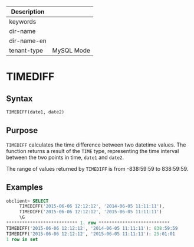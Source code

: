 | Description   |                 |
|---------------|-----------------|
| keywords      |                 |
| dir-name      |                 |
| dir-name-en   |                 |
| tenant-type   | MySQL Mode      |

# TIMEDIFF

## Syntax

```sql
TIMEDIFF(date1, date2)
```

## Purpose

`TIMEDIFF` calculates the time difference between two datetime values. The function returns a result of the `TIME` type, representing the time interval between the two points in time, `date1` and `date2`.

The range of values returned by `TIMEDIFF` is from -838:59:59 to 838:59:59.

## Examples

```sql
obclient> SELECT
     TIMEDIFF('2015-06-06 12:12:12', '2014-06-05 11:11:11'),
     TIMEDIFF('2015-06-06 12:12:12', '2015-06-05 11:11:11')
     \G
*************************** 1. row ***************************
TIMEDIFF('2015-06-06 12:12:12', '2014-06-05 11:11:11'): 838:59:59
TIMEDIFF('2015-06-06 12:12:12', '2015-06-05 11:11:11'): 25:01:01
1 row in set
```